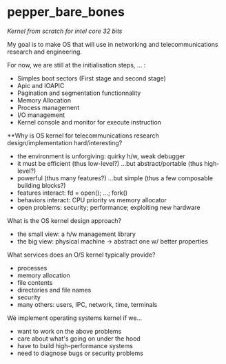 # pepper_bare_bones


*Kernel from scratch for intel core 32 bits*

My goal is to make OS that will use in networking and telecommunications research and engineering.


For now, we are still at the initialisation steps, ... :

- Simples boot sectors (First stage and second stage)
- Apic and IOAPIC
- Pagination and segmentation functionnality
- Memory Allocation
- Process management
- I/O management
- Kernel console and monitor for execute instruction





**Why is OS kernel for telecommunications research design/implementation hard/interesting?
  * the environment is unforgiving: quirky h/w, weak debugger
  * it must be efficient (thus low-level?)
  ...but abstract/portable (thus high-level?)
  * powerful (thus many features?)
  ...but simple (thus a few composable building blocks?)
  * features interact: fd = open(); ...; fork()
  * behaviors interact: CPU priority vs memory allocator
  * open problems: security; performance; exploiting new hardware


 What is the OS kernel design approach?
  * the small view: a h/w management library
  * the big view: physical machine -> abstract one w/ better properties


What services does an O/S kernel typically provide?
  * processes
  * memory allocation
  * file contents
  * directories and file names
  * security
  * many others: users, IPC, network, time, terminals


Wé implement operating systems kernel if we...
  * want to work on the above problems
  * care about what's going on under the hood
  * have to build high-performance systems
  * need to diagnose bugs or security problems
